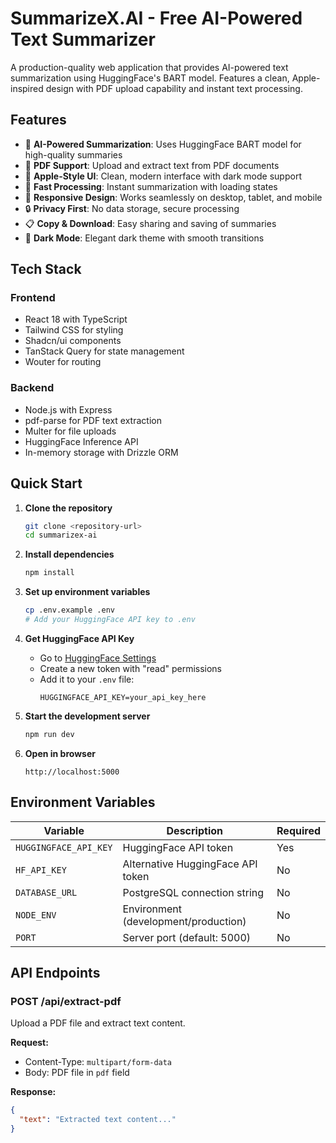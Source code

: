 # SummarizeX.AI - Free AI-Powered Text Summarizer

A production-quality web application that provides AI-powered text summarization using HuggingFace's BART model. Features a clean, Apple-inspired design with PDF upload capability and instant text processing.

## Features

- 🤖 **AI-Powered Summarization**: Uses HuggingFace BART model for high-quality summaries
- 📄 **PDF Support**: Upload and extract text from PDF documents
- 🎨 **Apple-Style UI**: Clean, modern interface with dark mode support
- 🚀 **Fast Processing**: Instant summarization with loading states
- 📱 **Responsive Design**: Works seamlessly on desktop, tablet, and mobile
- 🔒 **Privacy First**: No data storage, secure processing
- 📋 **Copy & Download**: Easy sharing and saving of summaries
- 🌙 **Dark Mode**: Elegant dark theme with smooth transitions

## Tech Stack

### Frontend
- React 18 with TypeScript
- Tailwind CSS for styling
- Shadcn/ui components
- TanStack Query for state management
- Wouter for routing

### Backend
- Node.js with Express
- pdf-parse for PDF text extraction
- Multer for file uploads
- HuggingFace Inference API
- In-memory storage with Drizzle ORM

## Quick Start

1. **Clone the repository**
   ```bash
   git clone <repository-url>
   cd summarizex-ai
   ```

2. **Install dependencies**
   ```bash
   npm install
   ```

3. **Set up environment variables**
   ```bash
   cp .env.example .env
   # Add your HuggingFace API key to .env
   ```

4. **Get HuggingFace API Key**
   - Go to [HuggingFace Settings](https://huggingface.co/settings/tokens)
   - Create a new token with "read" permissions
   - Add it to your `.env` file:
     ```env
     HUGGINGFACE_API_KEY=your_api_key_here
     ```

5. **Start the development server**
   ```bash
   npm run dev
   ```

6. **Open in browser**
   ```
   http://localhost:5000
   ```

## Environment Variables

| Variable | Description | Required |
|----------|-------------|----------|
| `HUGGINGFACE_API_KEY` | HuggingFace API token | Yes |
| `HF_API_KEY` | Alternative HuggingFace API token | No |
| `DATABASE_URL` | PostgreSQL connection string | No |
| `NODE_ENV` | Environment (development/production) | No |
| `PORT` | Server port (default: 5000) | No |

## API Endpoints

### POST /api/extract-pdf
Upload a PDF file and extract text content.

**Request:**
- Content-Type: `multipart/form-data`
- Body: PDF file in `pdf` field

**Response:**
```json
{
  "text": "Extracted text content..."
}
